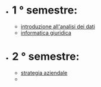 - # 1 ° semestre:
	- [introduzione all'analisi dei dati](https://www.unibo.it/it/studiare/insegnamenti-competenze-trasversali-moocs/insegnamenti/insegnamento/2025/493356) 
	- [informatica giuridica](https://www.unibo.it/it/studiare/insegnamenti-competenze-trasversali-moocs/insegnamenti/insegnamento/2025/534149)
- # 2 ° semestre:
	- [strategia aziendale](https://www.unibo.it/it/studiare/insegnamenti-competenze-trasversali-moocs/insegnamenti/insegnamento/2025/422036)
	- 